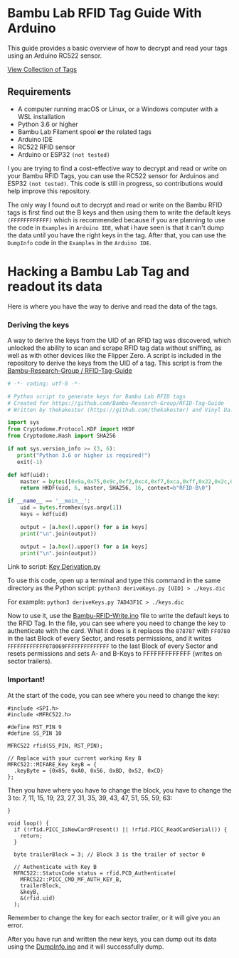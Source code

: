 # Bambu Lab RFID Tag Guide With Arduino
This guide provides a basic overview of how to decrypt and read your tags using an Arduino RC522 sensor.

[View Collection of Tags](https://github.com/queengooborg/Bambu-Lab-RFID-Library)

## Requirements

- A computer running macOS or Linux, or a Windows computer with a WSL installation
- Python 3.6 or higher
- Bambu Lab Filament spool **or** the related tags
- Arduino IDE
- RC522 RFID sensor
- Arduino or ESP32 `(not tested)`

I you are trying to find a cost-effective way to decrypt and read or write on your Bambu RFID Tags, you can use the RC522 sensor for Arduinos and ESP32 `(not tested)`. This code is still in progress, so contributions would help improve this repository.

The only way I found out to decrypt and read or write on the Bambu RFID tags is first find out the B keys and then using them to write the default keys `(FFFFFFFFFFFF)` which is recommended because if you are planning to use the code in `Examples` in `Arduino IDE`, what i have seen is that it can't dump the data until you have the right keys in the tag. After that, you can use the `DumpInfo` code in the `Examples` in the `Arduino IDE`.



# Hacking a Bambu Lab Tag and readout its data
Here is where you have the way to derive and read the data of the tags.
### Deriving the keys
A way to derive the keys from the UID of an RFID tag was discovered, which unlocked the ability to scan and scrape RFID tag data without sniffing, as well as with other devices like the Flipper Zero. A script is included in the repository to derive the keys from the UID of a tag. This script is from the [Bambu-Research-Group / RFID-Tag-Guide](https://github.com/Bambu-Research-Group/RFID-Tag-Guide)


````python
# -*- coding: utf-8 -*-

# Python script to generate keys for Bambu Lab RFID tags
# Created for https://github.com/Bambu-Research-Group/RFID-Tag-Guide
# Written by thekakester (https://github.com/thekakester) and Vinyl Da.i'gyu-Kazotetsu (www.queengoob.org), 2024

import sys
from Cryptodome.Protocol.KDF import HKDF
from Cryptodome.Hash import SHA256

if not sys.version_info >= (3, 6):
   print("Python 3.6 or higher is required!")
   exit(-1)

def kdf(uid):
    master = bytes([0x9a,0x75,0x9c,0xf2,0xc4,0xf7,0xca,0xff,0x22,0x2c,0xb9,0x76,0x9b,0x41,0xbc,0x96])
    return HKDF(uid, 6, master, SHA256, 16, context=b"RFID-B\0")

if __name__ == '__main__':
    uid = bytes.fromhex(sys.argv[1])
    keys = kdf(uid)

    output = [a.hex().upper() for a in keys]
    print("\n".join(output))

    output = [a.hex().upper() for a in keys]
    print("\n".join(output))
````

Link to script: [Key Derivation.py](deriveKeys.py)

To use this code, open up a terminal and type this command in the same directory as the Python script: `python3 deriveKeys.py [UID] > ./keys.dic`

For example: `python3 deriveKeys.py 7AD43F1C > ./keys.dic`



Now to use it, use the [Bambu-RFID-Write.ino](Bambu-RFID-Write.ino) file to write the default keys to the RFID Tag.
In the file, you can see where you need to change the key to authenticate with the card. What it does is it replaces the `878787` with `FF0780` in the last Block of every Sector, and resets permissions, and it writes `FFFFFFFFFFFF078069FFFFFFFFFFFFFF` to the last Block of every Sector and resets permissions and sets A- and B-Keys to FFFFFFFFFFFFF (writes on sector trailers).
### Important! 

At the start of the code, you can see where you need to change the key:
````
#include <SPI.h>
#include <MFRC522.h>

#define RST_PIN 9
#define SS_PIN 10

MFRC522 rfid(SS_PIN, RST_PIN);

// Replace with your current working Key B
MFRC522::MIFARE_Key keyB = {
  .keyByte = {0x85, 0xA0, 0x56, 0xBD, 0x52, 0xCD}
};
````

Then you have where you have to change the block, you have to change the 3 to: 7, 11, 15, 19, 23, 27, 31, 35, 39, 43, 47, 51, 55, 59, 63:
````
}

void loop() {
  if (!rfid.PICC_IsNewCardPresent() || !rfid.PICC_ReadCardSerial()) {
    return;
  }

  byte trailerBlock = 3; // Block 3 is the trailer of sector 0

  // Authenticate with Key B
  MFRC522::StatusCode status = rfid.PCD_Authenticate(
    MFRC522::PICC_CMD_MF_AUTH_KEY_B,
    trailerBlock,
    &keyB,
    &(rfid.uid)
  );
````


Remember to change the key for each sector trailer, or it will give you an error.


After you have run and written the new keys, you can dump out its data using the [DumpInfo.ino](DumpInfo.ino) and it will successfully dump.

